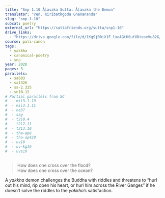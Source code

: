 ```yaml
---
title: "Snp 1.10 Āḷavaka Sutta: Āḷavaka the Demon"
translator: "Ven. Kiribathgoda Gnanananda"
slug: "snp.1.10"
subcat: poetry
external_url: "https://suttafriends.org/sutta/snp1-10"
drive_links:
  - "https://drive.google.com/file/d/1KgSj00iX1F_lxeAGtH0ufXDteoeVu82G/view?usp=drivesdk"
course: pali-canon
tags:
  - yakkha
  - canonical-poetry
  - snp
year: 2020
pages: 3
parallels:
  - sa603
  - sa1326
  - sa-2.325
  - sn10.12
# Partial parallels from SC
#  - mil3.1.10
#  - mil3.1.11
#  - ne37
#  - sag
#  - t210.4
#  - t212.11
#  - t213.10
#  - tha-ap8
#  - tha-ap420
#  - uv10
#  - uv-kg10
#  - uvs10
---
```


> How does one cross over the flood?  
How does one cross over the ocean?

A *yakkha* demon challenges the Buddha with riddles and threatens to “hurl out his mind, rip open his heart, or hurl him across the River Ganges” if he doesn’t solve the riddles to the *yakkha*’s satisfaction.

